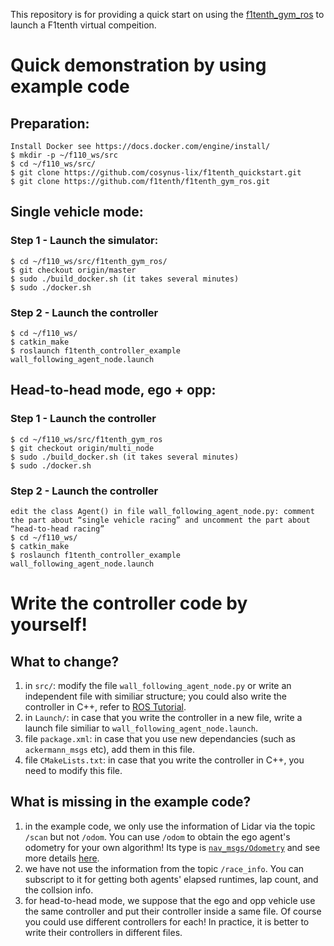 This repository is for providing a quick start on using the [f1tenth_gym_ros](https://github.com/f1tenth/f1tenth_gym_ros) to launch a F1tenth virtual compeition.

# Quick demonstration by using example code
## Preparation:
```
Install Docker see https://docs.docker.com/engine/install/
$ mkdir -p ~/f110_ws/src
$ cd ~/f110_ws/src/
$ git clone https://github.com/cosynus-lix/f1tenth_quickstart.git
$ git clone https://github.com/f1tenth/f1tenth_gym_ros.git
```

## Single vehicle mode:
### Step 1 - Launch the simulator:
```
$ cd ~/f110_ws/src/f1tenth_gym_ros/
$ git checkout origin/master
$ sudo ./build_docker.sh (it takes several minutes)
$ sudo ./docker.sh
```

### Step 2 - Launch the controller
```
$ cd ~/f110_ws/
$ catkin_make
$ roslaunch f1tenth_controller_example wall_following_agent_node.launch
```

## Head-to-head mode, ego + opp:
### Step 1 - Launch the controller
```
$ cd ~/f110_ws/src/f1tenth_gym_ros
$ git checkout origin/multi_node
$ sudo ./build_docker.sh (it takes several minutes)
$ sudo ./docker.sh
```

### Step 2 - Launch the controller
```
edit the class Agent() in file wall_following_agent_node.py: comment the part about “single vehicle racing” and uncomment the part about “head-to-head racing”
$ cd ~/f110_ws/
$ catkin_make
$ roslaunch f1tenth_controller_example wall_following_agent_node.launch
```

# Write the controller code by yourself!
## What to change?
1. in `src/`: modify the file `wall_following_agent_node.py` or write an independent file with similiar structure; you could also write the controller in C++, refer to [ROS Tutorial](http://wiki.ros.org/ROS/Tutorials).
2. in `Launch/`: in case that you write the controller in a new file, write a launch file similiar to `wall_following_agent_node.launch`.
3. file `package.xml`: in case that you use new dependancies (such as `ackermann_msgs` etc), add them in this file.
4. file `CMakeLists.txt`: in case that you write the controller in C++, you need to modify this file.

## What is missing in the example code?
1. in the example code, we only use the information of Lidar via the topic `/scan` but not `/odom`. You can use `/odom` to obtain the ego agent's odometry for your own algorithm! Its type is [`nav_msgs/Odometry`](http://docs.ros.org/en/melodic/api/nav_msgs/html/msg/Odometry.html) and see more details [here](http://wiki.ros.org/navigation/Tutorials/RobotSetup/Odom).
2. we have not use the information from the topic `/race_info`. You can subscript to it for getting both agents' elapsed runtimes, lap count, and the collsion info.
3. for head-to-head mode, we suppose that the ego and opp vehicle use the same controller and put their controller inside a same file. Of course you could use different controllers for each! In practice, it is better to write their controllers in different files. 
